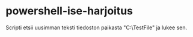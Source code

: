 # powershell-ise-harjoitus

Scripti etsii uusimman teksti tiedoston paikasta "C:\TestFile" ja lukee sen.

